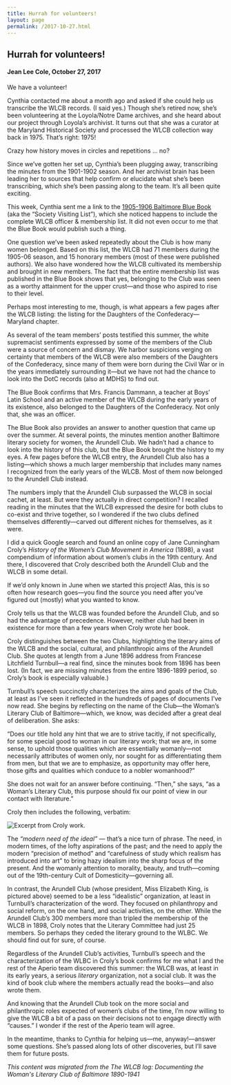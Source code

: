 ```yaml
---
title: Hurrah for volunteers!
layout: page
permalink: /2017-10-27.html
---
```


## Hurrah for volunteers!
#### Jean Lee Cole, October 27, 2017

We have a volunteer!

Cynthia contacted me about a month ago and asked if she could help us transcribe the WLCB records. (I said yes.) Though she’s retired now, she’s been volunteering at the Loyola/Notre Dame archives, and she heard about our project through Loyola’s archivist. It turns out that she was a curator at the Maryland Historical Society and processed the WLCB collection way back in 1975. That’s right: 1975!

Crazy how history moves in circles and repetitions … no?

Since we’ve gotten her set up, Cynthia’s been plugging away, transcribing the minutes from the 1901-1902 season. And her archivist brain has been leading her to sources that help confirm or elucidate what she’s been transcribing, which she’s been passing along to the team. It’s all been quite exciting.

This week, Cynthia sent me a link to the [1905-1906 Baltimore Blue Book](https://archive.org/details/bluebook1906balt) (aka the “Society Visiting List”), which she noticed happens to include the complete WLCB officer & membership list. It did not even occur to me that the Blue Book would publish such a thing.

One question we’ve been asked repeatedly about the Club is how many women belonged. Based on this list, the WLCB had 71 members during the 1905-06 season, and 15 honorary members (most of these were published authors). We also have wondered how the WLCB cultivated its membership and brought in new members. The fact that the entire membership list was published in the Blue Book shows that yes, belonging to the Club was seen as a worthy attainment for the upper crust—and those who aspired to rise to their level.

Perhaps most interesting to me, though, is what appears a few pages after the WLCB listing: the listing for the Daughters of the Confederacy—Maryland chapter.

As several of the team members’ posts testified this summer, the white supremacist sentiments expressed by some of the members of the Club were a source of concern and dismay. We harbor suspicions verging on certainty that members of the WLCB were also members of the Daughters of the Confederacy, since many of them were born during the Civil War or in the years immediately surrounding it—but we have not had the chance to look into the DotC records (also at MDHS) to find out.

The Blue Book confirms that Mrs. Francis Dammann, a teacher at Boys’ Latin School and an active member of the WLCB during the early years of its existence, also belonged to the Daughters of the Confederacy. Not only that, she was an officer.

The Blue Book also provides an answer to another question that came up over the summer. At several points, the minutes mention another Baltimore literary society for women, the Arundell Club. We hadn’t had a chance to look into the history of this club, but the Blue Book brought the history to my eyes. A few pages before the WLCB entry, the Arundell Club also has a listing—which shows a much larger membership that includes many names I recognized from the early years of the WLCB. Most of them now belonged to the Arundell Club instead.

The numbers imply that the Arundell Club surpassed the WLCB in social cachet, at least. But were they actually in direct competition? I recalled reading in the minutes that the WLCB expressed the desire for both clubs to co-exist and thrive together, so I wondered if the two clubs defined themselves differently—carved out different niches for themselves, as it were.

I did a quick Google search and found an online copy of Jane Cunningham Croly’s *History of the Women’s Club Movement in America* (1898), a vast compendium of information about women’s clubs in the 19th century. And there, I discovered that Croly described both the Arundell Club and the WLCB in some detail.

If we’d only known in June when we started this project! Alas, this is so often how research goes—you find the source you need after you’ve figured out (mostly) what you wanted to know.

Croly tells us that the WLCB was founded before the Arundell Club, and so had the advantage of precedence. However, neither club had been in existence for more than a few years when Croly wrote her book.

Croly distinguishes between the two Clubs, highlighting the literary aims of the WLCB and the social, cultural, and philanthropic aims of the Arundell Club. She quotes at length from a June 1896 address from Francese Litchfield Turnbull—a real find, since the minutes book from 1896 has been lost. (In fact, we are missing minutes from the entire 1896-1899 period, so Croly’s book is especially valuable.)

Turnbull’s speech succinctly characterizes the aims and goals of the Club, at least as I’ve seen it reflected in the hundreds of pages of documents I’ve now read. She begins by reflecting on the name of the Club—the Woman’s Literary Club of Baltimore—which, we know, was decided after a great deal of deliberation. She asks:

“Does our title hold any hint that we are to strive tacitly, if not specifically, for some special good to woman in our literary work; that we are, in some sense, to uphold those qualities which are essentially womanly—not necessarily attributes of women only, nor sought for as differentiating them from men, but that we are to emphasize, as opportunity may offer here, those gifts and qualities which conduce to a nobler womanhood?”

She does not wait for an answer before continuing. “Then,” she says, “as a Woman’s Literary Club, this purpose should fix our point of view in our contact with literature.”

Croly then includes the following, verbatim:

<img src="https://elizajames.github.io/WLCB_draft/assets/img/Maryland.jpg" alt="Excerpt from Croly work.">

The *“modern need of the ideal”* — that’s a nice turn of phrase. The need, in modern times, of the lofty aspirations of the past; and the need to apply the modern “precision of method” and “carefulness of study which realism has introduced into art” to bring hazy idealism into the sharp focus of the present. And the womanly attention to morality, beauty, and truth—coming out of the 19th-century Cult of Domesticity—governing all.

In contrast, the Arundell Club (whose president, Miss Elizabeth King, is pictured above) seemed to be a less “idealistic” organization, at least in Turnbull’s characterization of the word. They focused on philanthropy and social reform, on the one hand, and social activities, on the other. While the Arundell Club’s 300 members more than tripled the membership of the WLCB in 1898, Croly notes that the Literary Committee had just 25 members. So perhaps they ceded the literary ground to the WLBC. We should find out for sure, of course.

Regardless of the Arundell Club’s activities, Turnbull’s speech and the characterization of the WLBC in Croly’s book confirms for me what I and the rest of the Aperio team discovered this summer: the WLCB was, at least in its early years, a serious *literary* organization, not a social club. It was the kind of book club where the members actually read the books—and also wrote them.

And knowing that the Arundell Club took on the more social and philanthropic roles expected of women’s clubs of the time, I’m now willing to give the WLCB a bit of a pass on their decisions not to engage directly with “causes.” I wonder if the rest of the Aperio team will agree.

In the meantime, thanks to Cynthia for helping us—me, anyway!—answer some questions. She’s passed along lots of other discoveries, but I’ll save them for future posts.

*This content was migrated from the The WLCB log: Documenting the Woman's Literary Club of Baltimore 1890-1941*